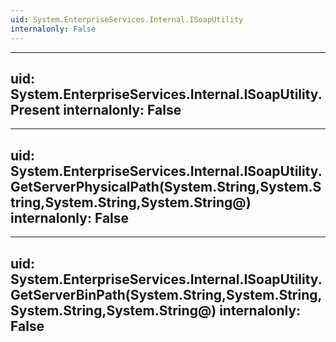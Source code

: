 ```yaml
---
uid: System.EnterpriseServices.Internal.ISoapUtility
internalonly: False
---
```


---
uid: System.EnterpriseServices.Internal.ISoapUtility.Present
internalonly: False
---

---
uid: System.EnterpriseServices.Internal.ISoapUtility.GetServerPhysicalPath(System.String,System.String,System.String,System.String@)
internalonly: False
---

---
uid: System.EnterpriseServices.Internal.ISoapUtility.GetServerBinPath(System.String,System.String,System.String,System.String@)
internalonly: False
---
